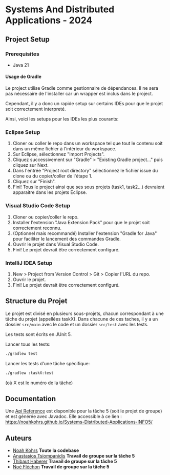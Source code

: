 # Systems And Distributed Applications - 2024

## Project Setup

### Prerequisites
- Java 21
#### Usage de Gradle 
Le project utilise Gradle comme gestionnaire de dépendances. Il ne sera pas nécessaire de l'installer car un wrapper est inclus dans le project.

Cependant, il y a donc un rapide setup sur certains IDEs pour que le projet soit correctement interpreté.

Ainsi, voici les setups pour les IDEs les plus courants:

### Eclipse Setup
1. Cloner ou coller le repo dans un workspace tel que tout le contenu soit dans un même fichier à l'intérieur du workspace.
2. Sur Eclipse, sélectionnez "Import Projects".
3. Cliquez successivement sur "Gradle" > "Existing Gradle project..." puis cliquez sur Next.
4. Dans l'entrée "Project root directory" sélectionnez le fichier issue du clone ou du copier/coller de l'étape 1.
5. Cliquez sur "Finish".
6. Fini! Tous le project ainsi que ses sous projets (task1, task2...) devraient apparaitre dans les projets Eclipse.

### Visual Studio Code Setup
1. Cloner ou copier/coller le repo.
2. Installer l'extension "Java Extension Pack" pour que le projet soit correctement reconnu.
3. (Optionnel mais recommandé) Installer l'extension "Gradle for Java" pour faciliter le lancement des commandes Gradle. 
4. Ouvrir le projet dans Visual Studio Code.
5. Fini! Le projet devrait être correctement configuré.

### IntelliJ IDEA Setup
1. New > Project from Version Control > Git > Copier l'URL du repo.
2. Ouvrir le projet.
3. Fini! Le projet devrait être correctement configuré.

## Structure du Projet
Le projet est divisé en plusieurs sous-projets, chacun correspondant à une tâche du projet (appellées taskX).
Dans chacune de ces taches, il y a un dossier `src/main` avec le code et un dossier `src/test` avec les tests.

Les tests sont écrits en JUnit 5.

Lancer tous les tests:
```bash
./gradlew test
```

Lancer les tests d'une tâche spécifique:
```bash
./gradlew :taskX:test
```
(où X est le numéro de la tâche)

## Documentation
Une [Api Reference](https://noahkohrs.github.io/Systems-Distributed-Applications-INFO5/) est disponible pour la tâche 5 (soit le projet de groupe) et est générée avec Javadoc.
Elle accessible à ce lien : https://noahkohrs.github.io/Systems-Distributed-Applications-INFO5/

## Auteurs
- [Noah Kohrs]() **Toute la codebase**
- [Anastasios Tsiompanidis]() **Travail de groupe sur la tâche 5**
- [Thibaut Haberer]() **Travail de groupe sur la tâche 5**
- [Noé Fléchon]() **Travail de groupe sur la tâche 5**